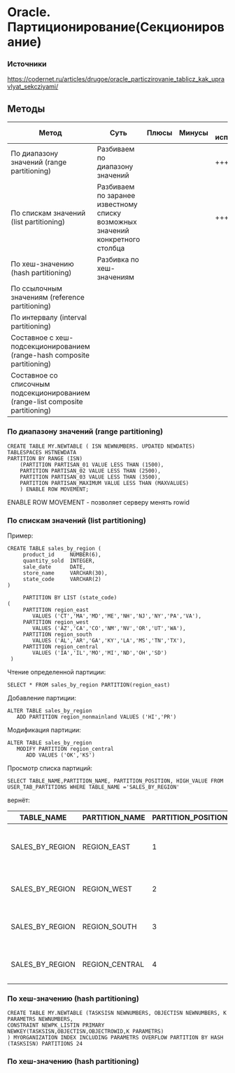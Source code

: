 # Oracle. Партиционирование(Секционирование)

### Источники
https://codernet.ru/articles/drugoe/oracle_particzirovanie_tablicz_kak_upravlyat_sekcziyami/

## Методы
| Метод                                                                  | Суть                                                                          | Плюсы | Минусы | Частота использования |
|------------------------------------------------------------------------|-------------------------------------------------------------------------------|-------|--------|-----------------------|
| По диапазону значений (range partitioning)                             | Разбиваем по диапазону значений                                               |       |        | +++                   |
| По спискам значений (list partitioning)                                | Разбиваем по заранее известному списку возможных значений конкретного столбца |       |        | +++                   |
| По хеш-значению (hash partitioning)                                    | Разбивка по хеш-значениям                                                     |       |        |                       |
| По ссылочным значениям (reference partitioning)                        |                                                                               |       |        |                       |
| По интервалу (interval partitioning)                                   |                                                                               |       |        |                       |
| Составное с хеш-подсекционированием (range-hash composite partitioning) |                                                                               |       |        |                       |
| Составное со списочным подсекционированием (range-list composite partitioning) |                                                                               |       |        |                       |



### По диапазону значений (range partitioning)
```
CREATE TABLE MY.NEWTABLE ( ISN NEWNUMBERS. UPDATED NEWDATES) TABLESPACES HSTNEWDATA
PARTITION BY RANGE (ISN)
    (PARTITION PARTISAN_01 VALUE LESS THAN (1500),
    PARTITION PARTISAN_02 VALUE LESS THAN (2500),
    PARTITION PARTISAN_03 VALUE LESS THAN (3500),
    PARTITION PARTISAN_MAXIMUM VALUE LESS THAN (MAXVALUES)
    ) ENABLE ROW MOVEMENT;
```
ENABLE ROW MOVEMENT - позволяет серверу менять rowid

### По спискам значений (list partitioning)
Пример:
```
CREATE TABLE sales_by_region ( 
     product_id     NUMBER(6), 
     quantity_sold  INTEGER, 
     sale_date      DATE, 
     store_name     VARCHAR(30), 
     state_code     VARCHAR(2) 
) 
 
     PARTITION BY LIST (state_code) 
( 
     PARTITION region_east 
        VALUES ('CT','MA','MD','ME','NH','NJ','NY','PA','VA'), 
     PARTITION region_west 
        VALUES ('AZ','CA','CO','NM','NV','OR','UT','WA'), 
     PARTITION region_south 
        VALUES ('AL','AR','GA','KY','LA','MS','TN','TX'), 
     PARTITION region_central 
        VALUES ('IA','IL','MO','MI','ND','OH','SD') 
 )
```
Чтение определенной партиции:
```
SELECT * FROM sales_by_region PARTITION(region_east)
```
Добавление партиции:
```
ALTER TABLE sales_by_region 
   ADD PARTITION region_nonmainland VALUES ('HI','PR')
```
Модификация партиции:
```
ALTER TABLE sales_by_region 
   MODIFY PARTITION region_central 
      ADD VALUES ('OK','KS')
```
Просмотр списка партиций:
```
SELECT TABLE_NAME,PARTITION_NAME, PARTITION_POSITION, HIGH_VALUE FROM USER_TAB_PARTITIONS WHERE TABLE_NAME ='SALES_BY_REGION'
```
вернёт:

| TABLE_NAME       | PARTITION_NAME | PARTITION_POSITION | HIGH_VALUE                                            |
|------------------|-------------|--------------------|-------------------------------------------------------|
| SALES_BY_REGION  | REGION_EAST | 1                  | 	'CT', 'MA', 'MD', 'ME', 'NH', 'NJ', 'NY', 'PA', 'VA' |
| SALES_BY_REGION  | REGION_WEST | 2                  |	'AZ', 'CA', 'CO', 'NM', 'NV', 'OR', 'UT', 'WA'|
| SALES_BY_REGION  | REGION_SOUTH | 3                  |	'AL', 'AR', 'GA', 'KY', 'LA', 'MS', 'TN', 'TX'|
| SALES_BY_REGION  | REGION_CENTRAL| 4                  | 	'IA', 'IL', 'MO', 'MI', 'ND', 'OH', 'SD'|


### По хеш-значению (hash partitioning)  
```
CREATE TABLE MY.NEWTABLE (TASKSISN NEWNUMBERS, OBJECTISN NEWNUMBERS, K PARAMETRS NEWNUMBERS,
CONSTRAINT NEWPK_LISTIN PRIMARY NEWKEY(TASKSISN,OBJECTISN,OBJECTROWID,K PARAMETRS)
) MYORGANIZATION INDEX INCLUDING PARAMETRS OVERFLOW PARTITION BY HASH (TASKSISN) PARTITIONS 24
```

### По хеш-значению (hash partitioning)  